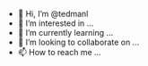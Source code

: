 - 👋 Hi, I’m @tedmanl
- 👀 I’m interested in ...
- 🌱 I’m currently learning ...
- 💞️ I’m looking to collaborate on ...
- 📫 How to reach me ...

<!---
tedmanl/tedmanl is a ✨ special ✨ repository because its `README.md` (this file) appears on your GitHub profile.
You can click the Preview link to take a look at your changes.
--->
